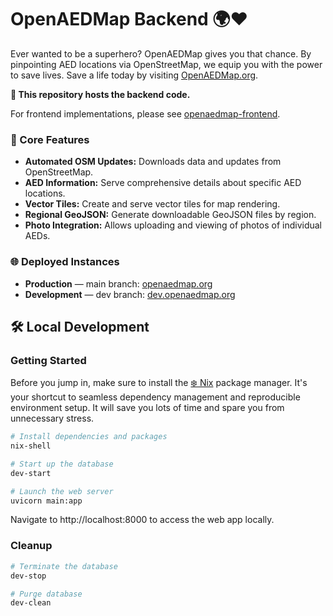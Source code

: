 # OpenAEDMap Backend 🌍❤️

Ever wanted to be a superhero?
OpenAEDMap gives you that chance.
By pinpointing AED locations via OpenStreetMap, we equip you with the power to save lives.
Save a life today by visiting [OpenAEDMap.org](https://openaedmap.org).

**🔧 This repository hosts the backend code.**

For frontend implementations, please see [openaedmap-frontend](https://github.com/openstreetmap-polska/openaedmap-frontend).

### 🌟 Core Features

- **Automated OSM Updates:** Downloads data and updates from OpenStreetMap.
- **AED Information:** Serve comprehensive details about specific AED locations.
- **Vector Tiles:** Create and serve vector tiles for map rendering.
- **Regional GeoJSON:** Generate downloadable GeoJSON files by region.
- **Photo Integration:** Allows uploading and viewing of photos of individual AEDs.

### 🌐 Deployed Instances

- **Production** — main branch: [openaedmap.org](https://openaedmap.org)
- **Development** — dev branch: [dev.openaedmap.org](https://dev.openaedmap.org)

## 🛠️ Local Development

### Getting Started

Before you jump in, make sure to install the [❄️ Nix](https://nixos.org/download) package manager.
It's your shortcut to seamless dependency management and reproducible environment setup.
It will save you lots of time and spare you from unnecessary stress.

```sh
# Install dependencies and packages
nix-shell

# Start up the database
dev-start

# Launch the web server
uvicorn main:app
```

Navigate to http://localhost:8000 to access the web app locally.

### Cleanup

```sh
# Terminate the database
dev-stop

# Purge database
dev-clean
```
